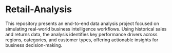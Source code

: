 # Retail-Analysis
This repository presents an end-to-end data analysis project focused on simulating real-world business intelligence workflows. Using historical sales and returns data, the analysis identifies key performance drivers across regions, categories, and customer types, offering actionable insights for business decision-making.
